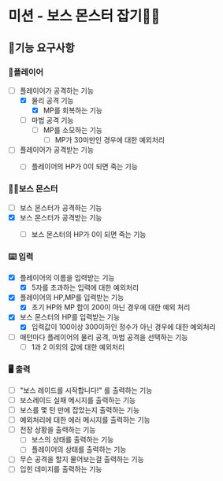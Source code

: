 # 미션 - 보스 몬스터 잡기🐻‍❄️

## 🚀기능 요구사항

### 🧍플레이어
- [ ] 플레이어가 공격하는 기능
  - [x] 물리 공격 기능
    - [x] MP를 회복하는 기능
  - [ ] 마법 공격 기능
    - [ ] MP를 소모하는 기능
      - [ ] MP가 30미만인 경우에 대한 예외처리
- [ ] 플레이어가 공격받는 기능
  - [ ] 플레이어의 HP가 0이 되면 죽는 기능
  

### 🐻‍❄️보스 몬스터
- [ ] 보스 몬스터가 공격하는 기능
- [x] 보스 몬스터가 공격받는 기능
  - [ ] 보스 몬스터의 HP가 0이 되면 죽는 기능
  

### ⌨️ 입력
- [x] 플레이어의 이름을 입력받는 기능
  - [x] 5자를 초과하는 입력에 대한 예외처리
- [x] 플레이어의 HP,MP를 입력받는 기능
  - [x] 초기 HP와 MP 합이 200이 아닌 경우에 대한 예외 처리
- [x] 보스 몬스터의 HP를 입력받는 기능
  - [x] 입력값이 100이상 300이하인 정수가 아닌 경우에 대한 예외처리
- [ ] 매턴마다 플레이어의 물리 공격, 마법 공격을 선택하는 기능
  - [ ] 1과 2 이외의 값에 대한 예외처리

### 🖥️ 출력
- [ ] "보스 레이드를 시작합니다!" 를 출력하는 기능
- [ ] 보스레이드 실패 메시지를 출력하는 기능
- [ ] 보스를 몇 턴 만에 잡았는지 출력하는 기능 
- [ ] 예외처리에 대한 에러 메시지를 출력하는 기능
- [ ] 전장 상황을 출력하는 기능
  - [ ] 보스의 상태를 출력하는 기능
  - [ ] 플레이어의 상태를 출력하는 기능
- [ ] 무슨 공격을 할지 물어보는걸 출력하는 기능
- [ ] 입힌 데미지를 출력하는 기능
